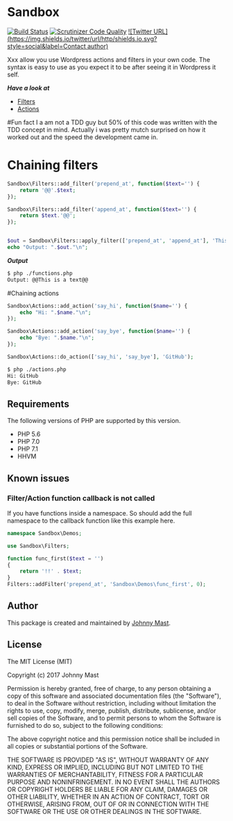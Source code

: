 # Sandbox
[![Build Status](https://travis-ci.org/johnnymast/Sandbox.svg?branch=master)](https://travis-ci.org/johnnymast/Sandbox)
[![Scrutinizer Code Quality](https://scrutinizer-ci.com/g/johnnymast/Sandbox/badges/quality-score.png?b=master)](https://scrutinizer-ci.com/g/johnnymast/Sandbox/?branch=master)
[![Twitter URL](https://img.shields.io/twitter/url/http/shields.io.svg?style=social&label=Contact author)](https://twitter.com/intent/tweet?text=@mastjohnny)

Xxx allow you use Wordpress actions and filters in your own code. The syntax is easy to use as you expect it to be after seeing it in Wordpress it self.

***Have a look at***
* [Filters](FILTERS.md)
* [Actions](ACTIONS.md)

#Fun fact
I a am not a TDD guy but 50% of this code was written with the TDD concept in mind. Actually i was pretty mutch surprised on how it worked out and the speed the development came in.

# Chaining filters

```php
Sandbox\Filters::add_filter('prepend_at', function($text='') {
    return '@@'.$text;
});

Sandbox\Filters::add_filter('append_at', function($text='') {
    return $text.'@@';
});


$out = Sandbox\Filters::apply_filter(['prepend_at', 'append_at'], 'This is a text');
echo "Output: ".$out."\n";
```

***Output***

```bash
$ php ./functions.php
Output: @@This is a text@@

```

#Chaining actions

```php
Sandbox\Actions::add_action('say_hi', function($name='') {
    echo "Hi: ".$name."\n";
});

Sandbox\Actions::add_action('say_bye', function($name='') {
    echo "Bye: ".$name."\n";
});

Sandbox\Actions::do_action(['say_hi', 'say_bye'], 'GitHub');
```

```bash
$ php ./actions.php
Hi: GitHub
Bye: GitHub
```

## Requirements

The following versions of PHP are supported by this version.

+ PHP 5.6
+ PHP 7.0
+ PHP 7.1
+ HHVM

## Known issues

### Filter/Action function callback is not called
If you have functions inside a namespace. So should add the full namespace to the callback function like this example here.

```php
namespace Sandbox\Demos;

use Sandbox\Filters;

function func_first($text = '')
{
    return '!!' . $text;
}
Filters::addFilter('prepend_at', 'Sandbox\Demos\func_first', 0);
```
 
## Author

This package is created and maintained by [Johnny Mast](https://github.com/johnnymast).

## License

The MIT License (MIT)

Copyright (c) 2017 Johnny Mast

Permission is hereby granted, free of charge, to any person obtaining a copy
of this software and associated documentation files (the "Software"), to deal
in the Software without restriction, including without limitation the rights
to use, copy, modify, merge, publish, distribute, sublicense, and/or sell
copies of the Software, and to permit persons to whom the Software is
furnished to do so, subject to the following conditions:

The above copyright notice and this permission notice shall be included in all
copies or substantial portions of the Software.

THE SOFTWARE IS PROVIDED "AS IS", WITHOUT WARRANTY OF ANY KIND, EXPRESS OR
IMPLIED, INCLUDING BUT NOT LIMITED TO THE WARRANTIES OF MERCHANTABILITY,
FITNESS FOR A PARTICULAR PURPOSE AND NONINFRINGEMENT. IN NO EVENT SHALL THE
AUTHORS OR COPYRIGHT HOLDERS BE LIABLE FOR ANY CLAIM, DAMAGES OR OTHER
LIABILITY, WHETHER IN AN ACTION OF CONTRACT, TORT OR OTHERWISE, ARISING FROM,
OUT OF OR IN CONNECTION WITH THE SOFTWARE OR THE USE OR OTHER DEALINGS IN THE
SOFTWARE.

